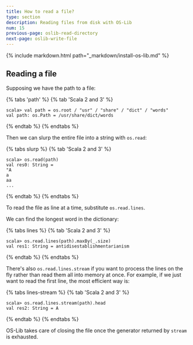 ```yaml
---
title: How to read a file?
type: section
description: Reading files from disk with OS-Lib
num: 15
previous-page: oslib-read-directory
next-page: oslib-write-file
---
```


{% include markdown.html path="_markdown/install-os-lib.md" %}

## Reading a file

Supposing we have the path to a file:

{% tabs 'path' %}
{% tab 'Scala 2 and 3' %}
```
scala> val path = os.root / "usr" / "share" / "dict" / "words"
val path: os.Path = /usr/share/dict/words
```
{% endtab %}
{% endtabs %}

Then we can slurp the entire file into a string with `os.read`:

{% tabs slurp %}
{% tab 'Scala 2 and 3' %}
```
scala> os.read(path)
val res0: String =
"A
a
aa
...
```
{% endtab %}
{% endtabs %}

To read the file as line at a time, substitute `os.read.lines`.

We can find the longest word in the dictionary:

{% tabs lines %}
{% tab 'Scala 2 and 3' %}
```
scala> os.read.lines(path).maxBy(_.size)
val res1: String = antidisestablishmentarianism
```
{% endtab %}
{% endtabs %}

There's also `os.read.lines.stream` if you want to process the lines
on the fly rather than read them all into memory at once. For example,
if we just want to read the first line, the most efficient way is:

{% tabs lines-stream %}
{% tab 'Scala 2 and 3' %}
```
scala> os.read.lines.stream(path).head
val res2: String = A
```
{% endtab %}
{% endtabs %}

OS-Lib takes care of closing the file once the generator returned
by `stream` is exhausted.
